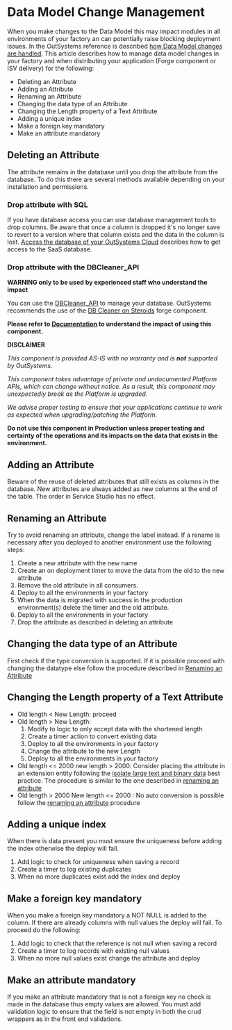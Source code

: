 # Data Model Change Management

When you make changes to the Data Model this may impact modules in all environments of your factory an can potentially raise blocking deployment issues.
In the OutSystems reference is described <a href="https://success.outsystems.com/Documentation/11/Reference/OutSystems_Language/Data/Database_Reference/How_Data_Model_Changes_are_Handled" target="_blank">how Data Model changes are handled</a>. This article describes how to manage data model changes in your factory and when distributing your application (Forge component or ISV delivery) for the following:
- Deleting an Attribute
- Adding an Attribute
- Renaming an Attribute
- Changing the data type of an Attribute
- Changing the Length property of a Text Attribute
- Adding a unique index
- Make a foreign key mandatory
- Make an attribute mandatory

## Deleting an Attribute
The attribute remains in the database until you drop the attribute from the database.
To do this there are several methods available depending on your installation and permissions.
### Drop attribute with SQL
If you have database access you can use database management tools to drop columns. Be aware that once a column is dropped it's no longer save to revert to a version where that column exists and the data in the column is lost.
[Access the database of your OutSystems Cloud](https://success.outsystems.com/Support/Enterprise_Customers/Maintenance_and_Operations/Access_the_database_of_your_OutSystems_Cloud) describes how to get access to the SaaS database.
### Drop attribute with the DBCleaner_API
**WARNING only to be used by experienced staff who understand the impact**

You can use the [DBCleaner_API](https://success.outsystems.com/Documentation/11/Reference/OutSystems_APIs/DbCleaner_API) to manage your database. OutSystems recommends the use of the [DB Cleaner on Steroids](https://www.outsystems.com/forge/component-overview/5018/db-cleaner-on-steroids) forge component.

**Please refer to [Documentation](https://www.outsystems.com/forge/Component_Documentation.aspx?ProjectId=5018&ProjectName=db-cleaner-on-steroids) to understand the impact of using this component.**

**DISCLAIMER**

_This component is provided AS-IS with no warranty and is **not** supported by OutSystems._

_This component takes advantage of private and undocumented Platform APIs, which can change without notice. As a result, this component may unexpectedly break as the Platform is upgraded._

_We advise proper testing to ensure that your applications continue to work as expected when upgrading/patching the Platform._

**Do not use this component in Production unless proper testing and certainty of the operations and its impacts on the data that exists in the environment.**

## Adding an Attribute
Beware of the reuse of deleted attributes that still exists as columns in the database.
New attributes are always added as new columns at the end of the table. The order in Service Studio has no effect.

## Renaming an Attribute
Try to avoid renaming an attribute, change the label instead. If a rename is necessary after you deployed to another environment use the following steps:
1. Create a new attribute with the new name
2. Create an on deployment timer to move the data from the old to the new attribute
3. Remove the old attribute in all consumers.
3. Deploy to all the environments in your factory
4. When the data is migrated with success in the production environment(s) delete the timer and the old attribute.
5. Deploy to all the environments in your factory
6. Drop the attribute as described in deleting an attribute

## Changing the data type of an Attribute
First check if the type conversion is supported. If it is possible proceed with changing the datatype else follow the procedure described in [Renaming an Attribute](#)

## Changing the Length property of a Text Attribute
- Old length < New Length: proceed
- Old length > New Length:
    1. Modify to logic to only accept data with the shortened length
    2. Create a timer action to convert existing data
    4. Deploy to all the environments in your factory
    5. Change the attribute to the new Length
    6. Deploy to all the environments in your factory
- Old length <= 2000 new length > 2000: Consider placing the attribute in an extension entity following the [isolate large text and binary data](https://success.outsystems.com/Documentation/Best_Practices/Performance_and_Monitoring/Performance_Best_Practices_-_Data_model#Isolate_large_text_and_binary_data) best practice. The procedure is similar to the one described in [renaming an attribute](#)
- Old length > 2000 New length <= 2000 : No auto conversion is possible follow the [renaming an attribute](#) procedure

## Adding a unique index
When there is data present you must ensure the uniqueness before adding the index otherwise the deploy will fail.
1. Add logic to check for uniqueness when saving a record
2. Create a timer to log existing duplicates
3. When no more duplicates exist add the index and deploy

## Make a foreign key mandatory
When you make a foreign key mandatory a NOT NULL is added to the column. If there are already columns with null values the deploy will fail. To proceed do the following:
1. Add logic to check that the reference is not null when saving a record
2. Create a timer to log records with existing null values
3. When no more null values exist change the attribute and deploy

## Make an attribute mandatory
If you make an attribute mandatory that is not a foreign key no check is made in the database thus empty values are allowed. You must add validation logic to ensure that the field is not empty in both the crud wrappers as in the front end validations.
